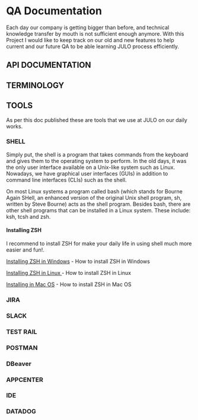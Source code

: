 # QA Documentation

Each day our company is getting bigger than before, and technical knowledge transfer by mouth is not sufficient enough anymore. With this Project I would like to keep track on our old and new features to help current and our future QA to be able learning JULO process efficiently.


## API DOCUMENTATION

## TERMINOLOGY


## TOOLS
As per  this doc published these are tools that we use at JULO on our daily works.


### SHELL

Simply put, the shell is a program that takes commands from the keyboard and gives them to the operating system to perform. In the old days, it was the only user interface available on a Unix-like system such as Linux. Nowadays, we have graphical user interfaces (GUIs) in addition to command line interfaces (CLIs) such as the shell.

On most Linux systems a program called bash (which stands for Bourne Again SHell, an enhanced version of the original Unix shell program, sh, written by Steve Bourne) acts as the shell program. Besides bash, there are other shell programs that can be installed in a Linux system. These include: ksh, tcsh and zsh.

#### Installing ZSH
I recommend to install ZSH for make your daily life in using shell much more easier and fun!.

[Installing ZSH in Windows](https://gist.github.com/derhuerst/12a1558a4b408b3b2b6e#file-windows-md) - How to install ZSH in Windows

[Installing ZSH in Linux ](https://gist.github.com/derhuerst/12a1558a4b408b3b2b6e#file-linux-md) - How to install ZSH in Linux

[Installing in Mac OS](https://gist.github.com/derhuerst/12a1558a4b408b3b2b6e#file-mac-md
) - How to install ZSH in Mac OS


### JIRA

### SLACK

### TEST RAIL

### POSTMAN

### DBeaver

### APPCENTER

### IDE

### DATADOG


